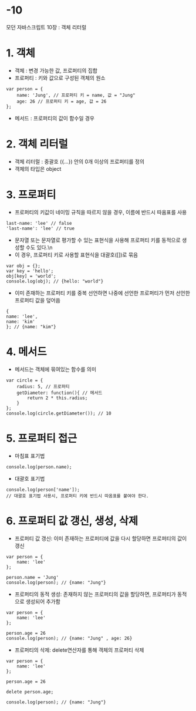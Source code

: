 # -10
모던 자바스크립트 10장 : 객체 리터럴

# 1. 객체 
- 객체 : 변경 가능한 값, 프로퍼티의 집합
- 프로퍼티 : 키와 값으로 구성된 객체의 원소
``` 
var person = {
    name: 'Jung', // 프로퍼티 키 = name, 값 = "Jung"
    age: 26 // 프로퍼티 키 = age, 값 = 26
};
```
- 메서드 : 프로퍼티의 값이 함수일 경우

# 2. 객체 리터럴
- 객체 리터럴 : 중괄호 ({...}) 안의 0개 이상의 프로퍼티를 정의
- 객체의 타입은 object

# 3. 프로퍼티
- 프로퍼티의 키값이 네이밍 규칙을 따르지 않을 경우, 이름에 반드시 따옴표를 사용
```
last-name: 'lee' // false
'last-name': 'lee' // true  
```

- 문자열 또는 문자열로 평가할 수 있는 표현식을 사용해 프로퍼티 키를 동적으로 생성할 수도 있다.\n
- 이 경우, 프로퍼티 키로 사용할 표현식을 대괄호([])로 묶음
```
var obj = {};
var key = 'hello';
obj[key] = 'world';
console.log(obj); // {hello: "world"}
```

- 이미 존재하는 프로퍼티 키를 중복 선언하면 나중에 선언한 프로퍼티가 먼저 선언한 프로퍼티 값을 덮어씀
```
{
name: 'lee',
name: 'kim' 
}; // {name: "kim"}
```

# 4. 메서드 
- 메서드는 객체에 묶여있는 함수를 의미
```
var circle = {
    radius: 5, // 프로퍼티
    getDiameter: function(){ // 메서드
        return 2 * this.radius;
    }
};
console.log(circle.getDiameter()); // 10
```

# 5. 프로퍼티 접근
- 마침표 표기법 
```
console.log(person.name);
```
- 대괄호 표기법
```
console.log(person['name']);
// 대괄호 표기법 사용시, 프로퍼티 키에 반드시 따옴표를 붙여야 한다.
```

# 6. 프로퍼티 값 갱신, 생성, 삭제
- 프로퍼티 값 갱신: 이미 존재하는 프로퍼티에 값을 다시 할당하면 프로퍼티의 값이 갱신
```
var person = {
    name: 'lee'
};

person.name = 'Jung'
console.log(person); // {name: "Jung"}
```

- 프로퍼티의 동적 생성: 존재하지 않는 프로퍼티의 값을 할당하면, 프로퍼티가 동적으로 생성되어 추가함
```
var person = {
    name: 'lee'
};

person.age = 26
console.log(person); // {name: "Jung" , age: 26}
```

- 프로퍼티의 삭제: delete연산자를 통해 객체의 프로퍼티 삭제
```
var person = {
    name: 'lee'
};

person.age = 26

delete person.age;

console.log(person); // {name: "Jung"}
```


